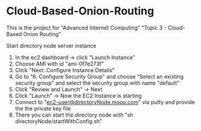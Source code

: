 Cloud-Based-Onion-Routing
=========================

This is the project for "Advanced Internet Computing" "Topic 3 - Cloud-Based Onion Routing"


Start directory node server instance

1. In the ec2 dashboard -> click "Launch Instance"
2. Choose AMI with id "ami-0f7e273f"
3. Click "Next: Configure Instance Details"
3. Go to "6. Configure Security Group" and choose "Select an existing security group" and select the security group with name "default"
4. Click "Review and Launch" -> Next
5. Click "Launch" -> Now the EC2 Instance is starting
6. Connect to "ec2-user@directoryNode.mooo.com" via putty and provide the the private key file
7. There you can start the directory node with "sh directoryNode/startWithConfig.sh"
